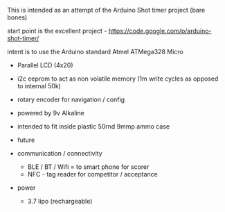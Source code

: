 This is intended as an attempt of the Arduino Shot timer project (bare bones)

start point is the excellent project - 
https://code.google.com/p/arduino-shot-timer/

intent is to use the Arduino standard Atmel ATMega328 Micro
- Parallel LCD (4x20)
- i2c eeprom to act as non volatile memory (1m write cycles as opposed to internal 50k)
- rotary encoder for navigation / config
- powered by 9v Alkaline
- intended to fit inside plastic 50rnd 9mmp ammo case 


- future 
- communication / connectivity  
	- BLE / BT / Wifi = to smart phone for scorer 
	- NFC - tag reader for competitor / acceptance
- power 
	- 3.7 lipo (rechargeable)


